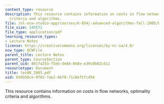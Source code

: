 ```yaml
---
content_type: resource
description: This resource contains information on costs in flow networks, optimality
  criteria and algorithms.
file: /ol-ocw-studio-app/courses/6-854j-advanced-algorithms-fall-2005/b50550ce9f027ae28b7071c8ef5fcd54_lec08_2003.pdf
file_size: 145571
file_type: application/pdf
learning_resource_types:
- Lecture Notes
license: https://creativecommons.org/licenses/by-nc-sa/4.0/
ocw_type: OCWFile
parent_title: Lecture Notes
parent_type: CourseSection
parent_uid: 801fa253-f5eb-de84-048e-e39c0b02cd11
resourcetype: Document
title: lec08_2003.pdf
uid: b50550ce-9f02-7ae2-8b70-71c8ef5fcd54
---
```

This resource contains information on costs in flow networks, optimality criteria and algorithms.